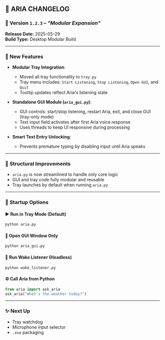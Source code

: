 ## 🔄 **ARIA CHANGELOG**

### 🚀 Version `1.2.3` – *"Modular Expansion"*
**Release Date:** 2025-05-29  
**Build Type:** Desktop Modular Build

---

### 🚀 **New Features**
- **Modular Tray Integration**:
  - Moved all tray functionality to `tray.py`
  - Tray menu includes: `Start Listening`, `Stop Listening`, `Open GUI`, and `Quit`
  - Tooltip updates reflect Aria's listening state

- **Standalone GUI Module (`aria_gui.py`)**:
  - GUI controls: start/stop listening, restart Aria, exit, and close GUI (tray-only mode)
  - Text input field activates after first Aria voice response
  - Uses threads to keep UI responsive during processing

- **Smart Text Entry Unlocking**:
  - Prevents premature typing by disabling input until Aria speaks

---

### 📂 **Structural Improvements**
- `aria.py` is now streamlined to handle only core logic
- GUI and tray code fully modular and reusable
- Tray launches by default when running `aria.py`

---

### 🚧 **Startup Options**

#### ▶️ **Run in Tray Mode (Default)**
```bash
python aria.py
```

#### 💬 **Open GUI Window Only**
```bash
python aria_gui.py
```

#### 🔕 **Run Wake Listener (Headless)**
```bash
python wake_listener.py
```

#### ⚙️ **Call Aria from Python**
```python
from aria import ask_aria
ask_aria("What’s the weather today?")
```

---

### ✨ Next Up
- Tray watchdog
- Microphone input selector
- `.exe` packaging
